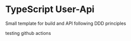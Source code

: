 # TypeScript User-Api

Small template for build and API following DDD principles

testing github actions
